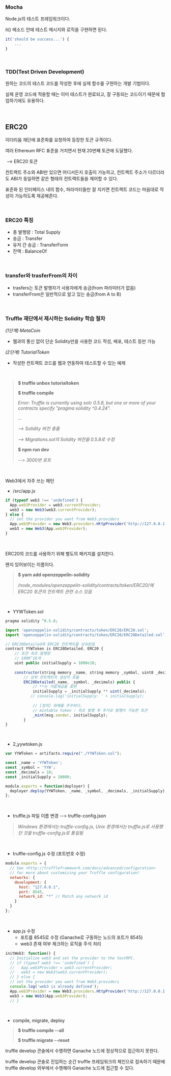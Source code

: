 ### Mocha

Node.js의 테스트 프레임워크이다.

it() 메소드 안에 테스트 메시지와 로직을 구현하면 된다.

```javascript
it('should be success...') {
	...  
}
```

<br>

### TDD(Test Driven Development)

원하는 코드의 테스트 코드를 작성한 후에 실제 함수를 구현하는 개발 기법이다.

실제 운영 코드에 적용할 때는 이미 테스트가 완료되고, 잘 구동되는 코드이기 때문에 협업하기에도 유용하다.

<br>

## ERC20

이더리움 재단에 표준화를 요청하여 등장한 토큰 규격이다.

여러 Ethereum RFC 표준을 거치면서 현재 20번째 토큰에 도달했다. 

​	--> ERC20 토큰

컨트랙트 주소와 ABI만 있으면 어디서든지 호출이 가능하고, 컨트랙트 주소가 다르더라도 ABI가 동일하면 같은 형태의 컨트랙트들을 제어할 수 있다. 

표준화 된 인터페이스 내의 함수, 파라미터들만 잘 지키면 컨트랙트 코드는 마음대로 작성이 가능하도록 제공해준다.

<br>

### ERC20 특징

- 총 발행량 : Total Supply
- 송금 : Transfer
- 유저 간 송금 : TransferForm
- 잔액 : BalanceOf

<br>

### transfer와 trasferFrom의 차이

- trasfers는 토큰 발행자가 사용자에게 송금(from 파라미터가 없음)
- transferFrom은 일반적으로 알고 있는 송금(from A to B)

<br>

### Truffle 재단에서 제시하는 Solidity 학습 절차

*(1단계) MetaCoin*

- 웹과의 통신 없이 단순 Solidity만을 사용한 코드 작성, 배포, 테스트 등만 가능

*(2단계) TutorialToken*

- 작성한 컨트랙트 코드를 웹과 연동하여 테스트할 수 있는 예제

<br>

> **$ truffle unbox tutorialtoken**
>
> **$ truffle compile**
>
> *Error: Truffle is currently using solc 0.5.8, but one or more of your contracts specify "pragma solidity ^0.4.24".*
>
> *...*
>
> *--> Solidity 버전 충돌*
>
> *--> Migrations.sol의 Solidity 버전을 0.5.8로 수정*
>
> **$ npm run dev**
>
> *--> 3000번 포트*

<br>

Web3에서 자주 쓰는 패턴

- /src/app.js

```javascript
if (typeof web3 !== 'undefined') {
  App.web3Provider = web3.currentProvider;
  web3 = new Web3(web3.currentProvider);
} else {
  // set the provider you want from Web3.providers
  App.web3Provider = new Web3.providers.HttpProvider('http://127.0.0.1:9545');
  web3 = new Web3(App.web3Provider);
}
```

<br>

ERC20의 코드를 사용하기 위해 별도의 패키지를 설치한다.

왠지 있어보이는 이름이다.

> **$ yarn add openzeppelin-solidity**
>
> */node_modules/openzeppelin-solidity/contracts/token/ERC20/에 ERC20 토큰의 컨트랙트 관련 소스 있음*

<br>

- YYWToken.sol

```javascript
pragma solidity ^0.5.8;

import 'openzeppelin-solidity/contracts/token/ERC20/ERC20.sol';
import 'openzeppelin-solidity/contracts/token/ERC20/ERC20Detailed.sol';

// ERC20Detailed와 ERC20 컨트랙트를 상속받음
contract YYWToken is ERC20Detailed, ERC20 {
    // 토큰 최초 발행량
    // 1000^18개
    uint public initialSupply = 1000e18;
    
    constructor(string memory _name, string memory _symbol, uint8 _decimals, uint _initialSupply) 
        // 상위 컨트랙트의 생성자 호출
        ERC20Detailed(_name, _symbol, _decimals) public {
            // **는 거듭제곱을 표현
            initialSupply = _initialSupply ** uint(_decimals);
           // console.log('initialSupply: ' + initialSupply);
            
            // [정의] 화폐를 주주하다.
            // mintable token : 최초 발행 후 추가로 발행이 가능한 토큰
            _mint(msg.sender, initialSupply);
        }
}
```

<br>

- 2_yywtoken.js

```javascript
var YYWToken = artifacts.require("./YYWToken.sol");

const _name = 'YYWToken';
const _symbol = 'YYW';
const _decimals = 18;
const _initialSupply = 10000;

module.exports = function(deployer) {
  deployer.deploy(YYWToken, _name, _symbol, _decimals, _initialSupply);
};
```

<br>

- truffle.js 파일 이름 변경 --> truffle-config.json

> *Windows 환경에서는 truffle-config.js, Unix 환경에서는 truffle.js로 사용했던 것을 truffle-config.js로 통일됨*

<br>

- truffle-config.js 수정 (포트번호 수정)

```javascript
module.exports = {
  // See <http://truffleframework.com/docs/advanced/configuration>
  // for more about customizing your Truffle configuration!
  networks: {
    development: {
      host: "127.0.0.1",
      port: 8545,
      network_id: "*" // Match any network id
    }
  }
};
```

<br>

- app.js 수정
  - 포트를 8545로 수정 (Ganache로 구동하는 노드의 포트가 8545)
  - web3 존재 여부 체크하는 로직을 주석 처리

```javascript
initWeb3: function() {
  // Initialize web3 and set the provider to the testRPC.
  // if (typeof web3 !== 'undefined') {
  //   App.web3Provider = web3.currentProvider;
  //   web3 = new Web3(web3.currentProvider);
  // } else {
  // set the provider you want from Web3.providers
  console.log('web3 is already defined');
  App.web3Provider = new Web3.providers.HttpProvider('http://127.0.0.1:8545');
  web3 = new Web3(App.web3Provider);
  // }
```

<br>

- compile, migrate, deploy

> **$ truffle compile --all**
>
> **$ truffle migrate --reset**

truffle develop 콘솔에서 수행하면 Ganache 노드에 정상적으로 접근하지 못한다.

truffle develop 콘솔로 진입하는 순간 truffle 프레임워크의 체인으로 접속하기 때문에 truffle develop 외부에서 수행해야 Ganache 노드에 접근할 수 있다.